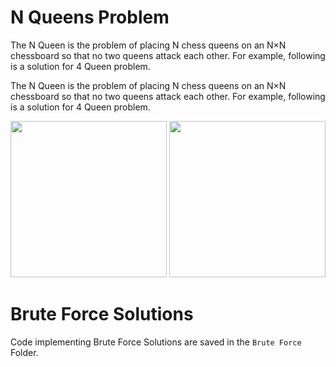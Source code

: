 # N Queens Problem

The N Queen is the problem of placing N chess queens on an N×N chessboard so that no two queens attack each other. For example, following is a solution for 4 Queen problem.

The N Queen is the problem of placing N chess queens on an N×N chessboard so that no two queens attack each other. For example, following is a solution for 4 Queen problem.

<img src="https://www.geeksforgeeks.org/wp-content/uploads/NQueen.png" width="250" height="250" />

<img src="https://upload.wikimedia.org/wikipedia/commons/1/1f/Eight-queens-animation.gif" width="250" height="250" />

# Brute Force Solutions

Code implementing Brute Force Solutions are saved in the `Brute Force` Folder.
